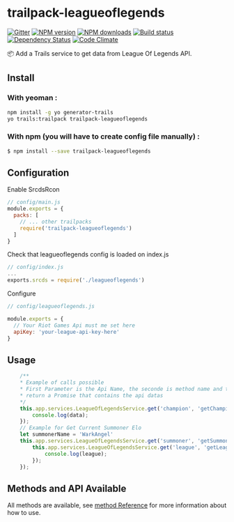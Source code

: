 # trailpack-leagueoflegends
[![Gitter][gitter-image]][gitter-url]
[![NPM version][npm-image]][npm-url]
[![NPM downloads][npm-download]][npm-url]
[![Build status][ci-image]][ci-url]
[![Dependency Status][daviddm-image]][daviddm-url]
[![Code Climate][codeclimate-image]][codeclimate-url]

:package: Add a Trails service to get data from League Of Legends API.

## Install
### With yeoman : 

```sh
npm install -g yo generator-trails
yo trails:trailpack trailpack-leagueoflegends
```

### With npm (you will have to create config file manually) :
```sh
$ npm install --save trailpack-leagueoflegends
```

## Configuration
Enable SrcdsRcon

```js
// config/main.js
module.exports = {
  packs: [
    // ... other trailpacks
    require('trailpack-leagueoflegends')
  ]
}
```
Check that leagueoflegends config is loaded on index.js
```js
// config/index.js
...
exports.srcds = require('./leagueoflegends')
```
Configure

```js
// config/leagueoflegends.js

module.exports = {
  // Your Riot Games Api must me set here
  apiKey: 'your-league-api-key-here'
}
```

## Usage
``` javascript
	/**
	* Example of calls possible
	* First Parameter is the Api Name, the seconde is method name and the third one contrains parameters needed
	* return a Promise that contains the api datas
	*/
  	this.app.services.LeagueOfLegendsService.get('champion', 'getChampions', { region: 'euw' }).then(data => {
  		console.log(data);
  	});
  	// Example for Get Current Summoner Elo
  	let summonerName = 'WarkAngel'
  	this.app.services.LeagueOfLegendsService.get('summoner', 'getSummonersByName', { region: 'euw', summonerNames: summonerName }).then(data => {
  		this.app.services.LeagueOfLegendsService.get('league', 'getLeagueBySummoner', { region: 'euw', summonerIds: data[summonerName.toLowerCase()].id }).then(league =>{
  			console.log(league);
  		});
  	});

```
## Methods and API Available

All methods are available, see [method Reference](./config/lolreference.js) for more information about how to use.

[npm-image]: https://img.shields.io/npm/v/trailpack-leagueoflegends.svg?style=flat-square
[npm-url]: https://npmjs.org/package/trailpack-leagueoflegends
[npm-download]: https://img.shields.io/npm/dt/trailpack-leagueoflegends.svg
[ci-image]: https://img.shields.io/travis/maissani/trailpack-leagueoflegends/master.svg?style=flat-square
[ci-url]: https://travis-ci.org/maissani/trailpack-leagueoflegends
[daviddm-image]: http://img.shields.io/david/maissani/trailpack-leagueoflegends.svg?style=flat-square
[daviddm-url]: https://david-dm.org/maissani/trailpack-leagueoflegends
[codeclimate-image]: https://img.shields.io/codeclimate/github/maissani/trailpack-leagueoflegends.svg?style=flat-square
[codeclimate-url]: https://codeclimate.com/github/maissani/trailpack-leagueoflegends
[gitter-image]: http://img.shields.io/badge/+%20GITTER-JOIN%20CHAT%20%E2%86%92-1DCE73.svg?style=flat-square
[gitter-url]: https://gitter.im/trailsjs/trails